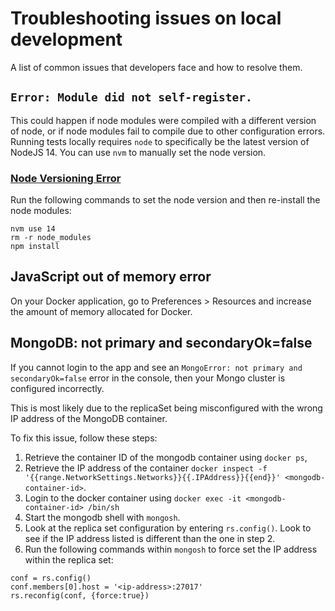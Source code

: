 # Troubleshooting issues on local development

A list of common issues that developers face and how to resolve them.

## `Error: Module did not self-register.`

This could happen if node modules were compiled with a different version of node, or if node modules fail to compile due to other configuration errors.
Running tests locally requires `node` to specifically be the latest version of NodeJS 14. You can use `nvm` to manually set the node version.

### [Node Versioning Error](https://stackoverflow.com/questions/28486891/uncaught-error-module-did-not-self-register)

Run the following commands to set the node version and then re-install the node modules:

```
nvm use 14
rm -r node_modules
npm install
```

## JavaScript out of memory error

On your Docker application, go to Preferences > Resources and increase the amount of memory allocated for Docker.

## MongoDB: not primary and secondaryOk=false

If you cannot login to the app and see an `MongoError: not primary and secondaryOk=false` error in the console, then your Mongo cluster is configured incorrectly.

This is most likely due to the replicaSet being misconfigured with the wrong IP address of the MongoDB container.

To fix this issue, follow these steps:

1. Retrieve the container ID of the mongodb container using `docker ps`,
2. Retrieve the IP address of the container `docker inspect -f '{{range.NetworkSettings.Networks}}{{.IPAddress}}{{end}}' <mongodb-container-id>`.
3. Login to the docker container using `docker exec -it <mongodb-container-id> /bin/sh`
4. Start the mongodb shell with `mongosh`.
5. Look at the replica set configuration by entering `rs.config()`. Look to see if the IP address listed is different than the one in step 2.
6. Run the following commands within `mongosh` to force set the IP address within the replica set:

```
conf = rs.config()
conf.members[0].host = '<ip-address>:27017'
rs.reconfig(conf, {force:true})
```